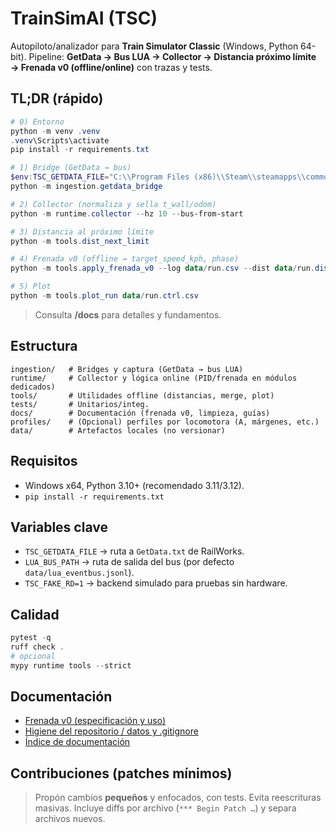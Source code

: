 # TrainSimAI (TSC)

Autopiloto/analizador para **Train Simulator Classic** (Windows, Python 64-bit).
Pipeline: **GetData → Bus LUA → Collector → Distancia próximo límite → Frenada v0 (offline/online)** con trazas y tests.

## TL;DR (rápido)

```powershell
# 0) Entorno
python -m venv .venv
.venv\Scripts\activate
pip install -r requirements.txt

# 1) Bridge (GetData → bus)
$env:TSC_GETDATA_FILE="C:\\Program Files (x86)\\Steam\\steamapps\\common\\RailWorks\\plugins\\GetData.txt"
python -m ingestion.getdata_bridge

# 2) Collector (normaliza y sella t_wall/odom)
python -m runtime.collector --hz 10 --bus-from-start

# 3) Distancia al próximo límite
python -m tools.dist_next_limit

# 4) Frenada v0 (offline → target_speed_kph, phase)
python -m tools.apply_frenada_v0 --log data/run.csv --dist data/run.dist.csv --events data/events.jsonl --out data/run.ctrl.csv --A 0.7 --margin-kph 3 --reaction 0.6

# 5) Plot
python -m tools.plot_run data/run.ctrl.csv
```

> Consulta **/docs** para detalles y fundamentos.

## Estructura
```
ingestion/   # Bridges y captura (GetData → bus LUA)
runtime/     # Collector y lógica online (PID/frenada en módulos dedicados)
tools/       # Utilidades offline (distancias, merge, plot)
tests/       # Unitarios/integ.
docs/        # Documentación (frenada v0, limpieza, guías)
profiles/    # (Opcional) perfiles por locomotora (A, márgenes, etc.)
data/        # Artefactos locales (no versionar)
```

## Requisitos
- Windows x64, Python 3.10+ (recomendado 3.11/3.12).
- `pip install -r requirements.txt`

## Variables clave
- `TSC_GETDATA_FILE` → ruta a `GetData.txt` de RailWorks.
- `LUA_BUS_PATH` → ruta de salida del bus (por defecto `data/lua_eventbus.jsonl`).
- `TSC_FAKE_RD=1` → backend simulado para pruebas sin hardware.

## Calidad
```powershell
pytest -q
ruff check .
# opcional
mypy runtime tools --strict
```

## Documentación
- [Frenada v0 (especificación y uso)](docs/frenada_v0.md)
- [Higiene del repositorio / datos y .gitignore](docs/repo_limpieza.md)
- [Índice de documentación](docs/README.md)

## Contribuciones (patches mínimos)
> Propón cambios **pequeños** y enfocados, con tests. Evita reescrituras masivas.
Incluye diffs por archivo (`*** Begin Patch …`) y separa archivos nuevos.

